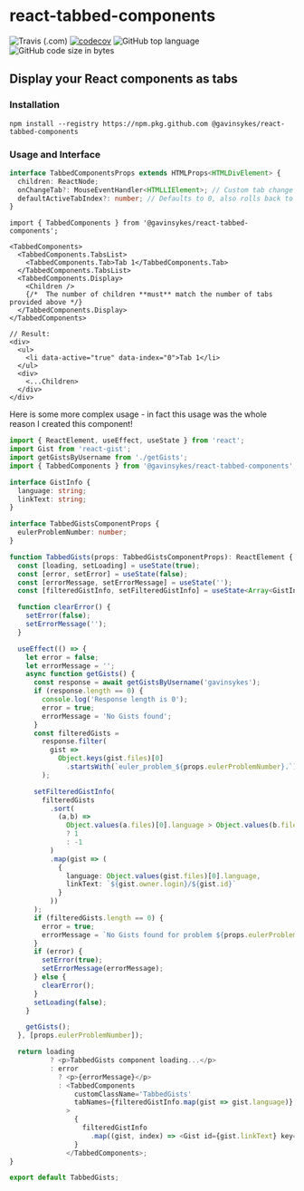 # react-tabbed-components

![Travis (.com)](https://img.shields.io/travis/com/gavinsykes/react-tabbed-components)
[![codecov](https://codecov.io/gh/gavinsykes/react-tabbed-components/branch/master/graph/badge.svg)](https://codecov.io/gh/gavinsykes/react-tabbed-components)
![GitHub top language](https://img.shields.io/github/languages/top/gavinsykes/react-tabbed-components)
![GitHub code size in bytes](https://img.shields.io/github/languages/code-size/gavinsykes/react-tabbed-components)

## Display your React components as tabs

### Installation

`npm install --registry https://npm.pkg.github.com @gavinsykes/react-tabbed-components`

### Usage and Interface

```typescript
interface TabbedComponentsProps extends HTMLProps<HTMLDivElement> {
  children: ReactNode;
  onChangeTab?: MouseEventHandler<HTMLLIElement>; // Custom tab change handler, e is exposed for access to the DOM node that is clicked
  defaultActiveTabIndex?: number; // Defaults to 0, also rolls back to 0 if higher than the length of provided tabs
}
```

```tsx
import { TabbedComponents } from '@gavinsykes/react-tabbed-components';

<TabbedComponents>
  <TabbedComponents.TabsList>
    <TabbedComponents.Tab>Tab 1</TabbedComponents.Tab>
  </TabbedComponents.TabsList>
  <TabbedComponents.Display>
    <Children />
    {/*  The number of children **must** match the number of tabs provided above */}
  </TabbedComponents.Display>
</TabbedComponents>

// Result:
<div>
  <ul>
    <li data-active="true" data-index="0">Tab 1</li>
  </ul>
  <div>
    <...Children>
  </div>
</div>
```

Here is some more complex usage - in fact this usage was the whole reason I created this component!

```typescript
import { ReactElement, useEffect, useState } from 'react';
import Gist from 'react-gist';
import getGistsByUsername from './getGists';
import { TabbedComponents } from '@gavinsykes/react-tabbed-components';

interface GistInfo {
  language: string;
  linkText: string;
}

interface TabbedGistsComponentProps {
  eulerProblemNumber: number;
}

function TabbedGists(props: TabbedGistsComponentProps): ReactElement {
  const [loading, setLoading] = useState(true);
  const [error, setError] = useState(false);
  const [errorMessage, setErrorMessage] = useState('');
  const [filteredGistInfo, setFilteredGistInfo] = useState<Array<GistInfo>>([]);

  function clearError() {
    setError(false);
    setErrorMessage('');
  }

  useEffect(() => {
    let error = false;
    let errorMessage = '';
    async function getGists() {
      const response = await getGistsByUsername('gavinsykes');
      if (response.length == 0) {
        console.log('Response length is 0');
        error = true;
        errorMessage = 'No Gists found';
      }
      const filteredGists =
        response.filter(
          gist =>
            Object.keys(gist.files)[0]
              .startsWith(`euler_problem_${props.eulerProblemNumber}.`)
        );

      setFilteredGistInfo(
        filteredGists
          .sort(
            (a,b) => 
              Object.values(a.files)[0].language > Object.values(b.files)[0].language
              ? 1
              : -1
          )
          .map(gist => (
            {
              language: Object.values(gist.files)[0].language,
              linkText: `${gist.owner.login}/${gist.id}`
            }
          ))
      );
      if (filteredGists.length == 0) {
        error = true;
        errorMessage = `No Gists found for problem ${props.eulerProblemNumber}`;
      }
      if (error) {
        setError(true);
        setErrorMessage(errorMessage);
      } else {
        clearError();
      }
      setLoading(false);
    }

    getGists();
  }, [props.eulerProblemNumber]);

  return loading
          ? <p>TabbedGists component loading...</p>
          : error
            ? <p>{errorMessage}</p>
            : <TabbedComponents
                customClassName='TabbedGists'
                tabNames={filteredGistInfo.map(gist => gist.language)}
              >
                {
                  filteredGistInfo
                    .map((gist, index) => <Gist id={gist.linkText} key={index}/>)
                }
              </TabbedComponents>;
}

export default TabbedGists;
```
